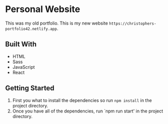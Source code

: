 # Personal Website

This was my old portfolio. This is my new website `https://christophers-portfolio42.netlify.app`.

## Built With

- HTML
- Sass
- JavaScript
- React

## Getting Started

1. First you what to install the dependencies so run `npm install` in the project directory.
2. Once you have all of the dependencies, run `npm run start' in the project directory.

